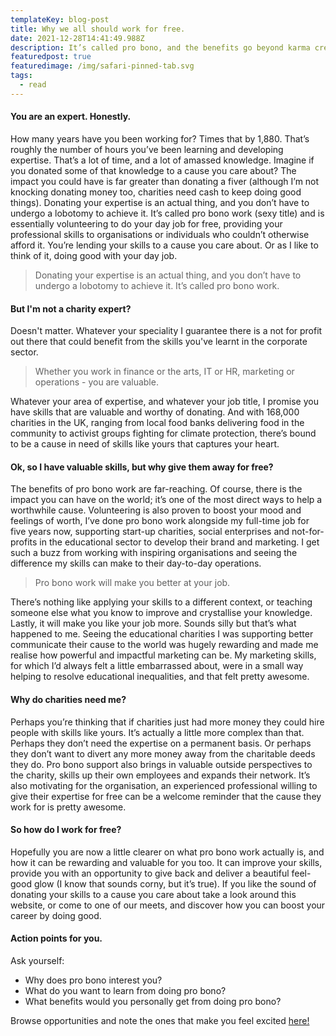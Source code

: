 ```yaml
---
templateKey: blog-post
title: Why we all should work for free.
date: 2021-12-28T14:41:49.988Z
description: It’s called pro bono, and the benefits go beyond karma credits.
featuredpost: true
featuredimage: /img/safari-pinned-tab.svg
tags:
  - read
---
```

#### You are an expert. Honestly.

How many years have you been working for? Times that by 1,880. That’s roughly the number of hours you’ve been learning and developing expertise. That’s a lot of time, and a lot of amassed knowledge. Imagine if you donated some of that knowledge to a cause you care about? The impact you could have is far greater than donating a fiver (although I’m not knocking donating money too, charities need cash to keep doing good things).  Donating your expertise is an actual thing, and you don’t have to undergo a lobotomy to achieve it. It’s called pro bono work (sexy title) and is essentially volunteering to do your day job for free, providing your professional skills to organisations or individuals who couldn’t otherwise afford it. You’re lending your skills to a cause you care about. Or as I like to think of it, doing good with your day job.

> Donating your expertise is an actual thing, and you don’t have to undergo a lobotomy to achieve it. It’s called pro bono work.

#### But I'm not a charity expert?

Doesn't matter. Whatever your speciality I guarantee there is a not for profit out there that could benefit from the skills you've learnt in the corporate sector. 

> Whether you work in finance or the arts, IT or HR, marketing or operations - you are valuable.

Whatever your area of expertise, and whatever your job title, I promise you have skills that are valuable and worthy of donating. And with 168,000 charities in the UK, ranging from local food banks delivering food in the community to activist groups fighting for climate protection, there’s bound to be a cause in need of skills like yours that captures your heart. 

#### Ok, so I have valuable skills, but why give them away for free?

The benefits of pro bono work are far-reaching. Of course, there is the impact you can have on the world; it’s one of the most direct ways to help a worthwhile cause. Volunteering is also proven to boost your mood and feelings of worth, I’ve done pro bono work alongside my full-time job for five years now, supporting start-up charities, social enterprises and not-for-profits in the educational sector to develop their brand and marketing. I get such a buzz from working with inspiring organisations and seeing the difference my skills can make to their day-to-day operations. 

> Pro bono work will make you better at your job.

There’s nothing like applying your skills to a different context, or teaching someone else what you know to improve and crystallise your knowledge. Lastly, it will make you like your job more. Sounds silly but that’s what happened to me. Seeing the educational charities I was supporting better communicate their cause to the world was hugely rewarding and made me realise how powerful and impactful marketing can be.  My marketing skills, for which I’d always felt a little embarrassed about, were in a small way helping to resolve educational inequalities, and that felt pretty awesome.

#### Why do charities need me?

Perhaps you’re thinking that if charities just had more money they could hire people with skills like yours. It’s actually a little more complex than that. Perhaps they don’t need the expertise on a permanent basis. Or perhaps they don’t want to divert any more money away from the charitable deeds they do. Pro bono support also brings in valuable outside perspectives to the charity, skills up their own employees and expands their network.  It’s also motivating for the organisation, an experienced professional willing to give their expertise for free can be a welcome reminder that the cause they work for is pretty awesome.

#### So how do I work for free?

Hopefully you are now a little clearer on what pro bono work actually is, and how it can be rewarding and valuable for you too. It can improve your skills, provide you with an opportunity to give back and deliver a beautiful feel-good glow (I know that sounds corny, but it’s true). If you like the sound of donating your skills to a cause you care about take a look around this website, or come to one of our meets, and discover how you can boost your career by doing good.

#### Action points for you.

Ask yourself:

* Why does pro bono interest you? 
* What do you want to learn from doing pro bono?
* What benefits would you personally get from doing pro bono?

Browse opportunities and note the ones that make you feel excited [here!](https://reachvolunteering.org.uk/)